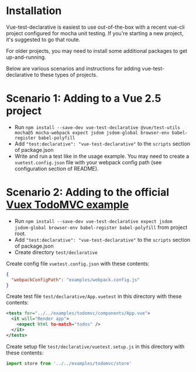 # Installation 

Vue-test-declarative is easiest to use out-of-the-box with a recent vue-cli project configured for mocha unit testing. If you're starting a new project, it's suggested to go that route.

For older projects, you may need to install some additional packages to get up-and-running.

Below are various scenarios and instructions for adding vue-test-declarative to these types of projects. 

# Scenario 1: Adding to a Vue 2.5 project

* Run `npm install --save-dev vue-test-declarative @vue/test-utils mocha@5 mocha-webpack expect jsdom jsdom-global browser-env babel-register babel-polyfill`
* Add `"test:declarative": "vue-test-declarative"` to the `scripts` section of package.json
* Write and run a test like in the usage example. You may need to create a `vuetest.config.json` file with your webpack config path (see configuration section of README). 

# Scenario 2: Adding to the official [Vuex TodoMVC example](https://github.com/vuejs/vuex/tree/dev/examples/todomvc)

* Run `npm install --save-dev vue-test-declarative expect jsdom jsdom-global browser-env babel-register babel-polyfill` from project root.
* Add `"test:declarative": "vue-test-declarative"` to the `scripts` section of package.json
* Create directory `test/declarative`

Create config file `vuetest.config.json` with these contents:
```json
{
  "webpackConfigPath": "examples/webpack.config.js"
}
```

Create test file `test/declarative/App.vuetest` in this directory with these contents:
```xml
<tests for="../../examples/todomvc/components/App.vue">
  <it will="Render app">
    <expect html to-match="todos" />
  </it>
</tests>
```

Create setup file `test/declarative/vuetest.setup.js` in this directory with these contents:
```javascript
import store from '../../examples/todomvc/store'
```
